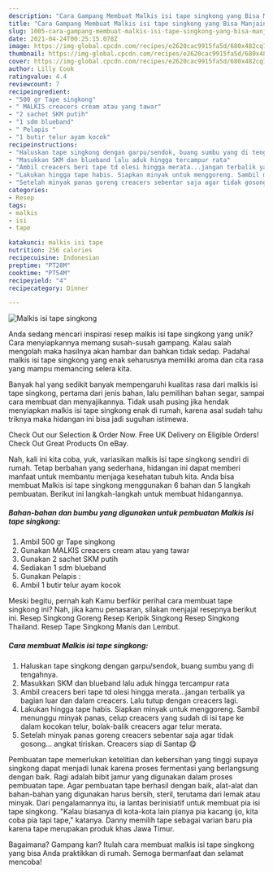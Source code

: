 ```yaml
---
description: "Cara Gampang Membuat Malkis isi tape singkong yang Bisa Manjain Lidah"
title: "Cara Gampang Membuat Malkis isi tape singkong yang Bisa Manjain Lidah"
slug: 1005-cara-gampang-membuat-malkis-isi-tape-singkong-yang-bisa-manjain-lidah
date: 2021-04-24T00:25:15.078Z
image: https://img-global.cpcdn.com/recipes/e2620cac9915fa5d/680x482cq70/malkis-isi-tape-singkong-foto-resep-utama.jpg
thumbnail: https://img-global.cpcdn.com/recipes/e2620cac9915fa5d/680x482cq70/malkis-isi-tape-singkong-foto-resep-utama.jpg
cover: https://img-global.cpcdn.com/recipes/e2620cac9915fa5d/680x482cq70/malkis-isi-tape-singkong-foto-resep-utama.jpg
author: Lilly Cook
ratingvalue: 4.4
reviewcount: 7
recipeingredient:
- "500 gr Tape singkong"
- " MALKIS creacers cream atau yang tawar"
- "2 sachet SKM putih"
- "1 sdm blueband"
- " Pelapis "
- "1 butir telur ayam kocok"
recipeinstructions:
- "Haluskan tape singkong dengan garpu/sendok, buang sumbu yang di tengahnya."
- "Masukkan SKM dan blueband lalu aduk hingga tercampur rata"
- "Ambil creacers beri tape td olesi hingga merata...jangan terbalik ya bagian luar dan dalam creacers. Lalu tutup dengan creacers lagi."
- "Lakukan hingga tape habis. Siapkan minyak untuk menggoreng. Sambil menunggu minyak panas, celup creacers yang sudah di isi tape ke dalam kocokan telur, bolak-balik creacers agar telur merata."
- "Setelah minyak panas goreng creacers sebentar saja agar tidak gosong... angkat tiriskan. Creacers siap di Santap 😋"
categories:
- Resep
tags:
- malkis
- isi
- tape

katakunci: malkis isi tape 
nutrition: 256 calories
recipecuisine: Indonesian
preptime: "PT28M"
cooktime: "PT54M"
recipeyield: "4"
recipecategory: Dinner

---
```



![Malkis isi tape singkong](https://img-global.cpcdn.com/recipes/e2620cac9915fa5d/680x482cq70/malkis-isi-tape-singkong-foto-resep-utama.jpg)

Anda sedang mencari inspirasi resep malkis isi tape singkong yang unik? Cara menyiapkannya memang susah-susah gampang. Kalau salah mengolah maka hasilnya akan hambar dan bahkan tidak sedap. Padahal malkis isi tape singkong yang enak seharusnya memiliki aroma dan cita rasa yang mampu memancing selera kita.

Banyak hal yang sedikit banyak mempengaruhi kualitas rasa dari malkis isi tape singkong, pertama dari jenis bahan, lalu pemilihan bahan segar, sampai cara membuat dan menyajikannya. Tidak usah pusing jika hendak menyiapkan malkis isi tape singkong enak di rumah, karena asal sudah tahu triknya maka hidangan ini bisa jadi suguhan istimewa.

Check Out our Selection &amp; Order Now. Free UK Delivery on Eligible Orders! Check Out Great Products On eBay.


Nah, kali ini kita coba, yuk, variasikan malkis isi tape singkong sendiri di rumah. Tetap berbahan yang sederhana, hidangan ini dapat memberi manfaat untuk membantu menjaga kesehatan tubuh kita. Anda bisa membuat Malkis isi tape singkong menggunakan 6 bahan dan 5 langkah pembuatan. Berikut ini langkah-langkah untuk membuat hidangannya.

<!--inarticleads1-->

##### Bahan-bahan dan bumbu yang digunakan untuk pembuatan Malkis isi tape singkong:

1. Ambil 500 gr Tape singkong
1. Gunakan  MALKIS creacers cream atau yang tawar
1. Gunakan 2 sachet SKM putih
1. Sediakan 1 sdm blueband
1. Gunakan  Pelapis :
1. Ambil 1 butir telur ayam kocok


Meski begitu, pernah kah Kamu berfikir perihal cara membuat tape singkong ini? Nah, jika kamu penasaran, silakan menjajal resepnya berikut ini. Resep Singkong Goreng Resep Keripik Singkong Resep Singkong Thailand. Resep Tape Singkong Manis dan Lembut. 

<!--inarticleads2-->

##### Cara membuat Malkis isi tape singkong:

1. Haluskan tape singkong dengan garpu/sendok, buang sumbu yang di tengahnya.
1. Masukkan SKM dan blueband lalu aduk hingga tercampur rata
1. Ambil creacers beri tape td olesi hingga merata...jangan terbalik ya bagian luar dan dalam creacers. Lalu tutup dengan creacers lagi.
1. Lakukan hingga tape habis. Siapkan minyak untuk menggoreng. Sambil menunggu minyak panas, celup creacers yang sudah di isi tape ke dalam kocokan telur, bolak-balik creacers agar telur merata.
1. Setelah minyak panas goreng creacers sebentar saja agar tidak gosong... angkat tiriskan. Creacers siap di Santap 😋


Pembuatan tape memerlukan ketelitian dan kebersihan yang tinggi supaya singkong dapat menjadi lunak karena proses fermentasi yang berlangsung dengan baik. Ragi adalah bibit jamur yang digunakan dalam proses pembuatan tape. Agar pembuatan tape berhasil dengan baik, alat-alat dan bahan-bahan yang digunakan harus bersih, steril, terutama dari lemak atau minyak. Dari pengalamannya itu, ia lantas berinisiatif untuk membuat pia isi tape singkong. &#34;Kalau biasanya di kota-kota lain pianya pia kacang ijo, kita coba pia tapi tape,&#34; katanya. Danny memilih tape sebagai varian baru pia karena tape merupakan produk khas Jawa Timur. 

Bagaimana? Gampang kan? Itulah cara membuat malkis isi tape singkong yang bisa Anda praktikkan di rumah. Semoga bermanfaat dan selamat mencoba!
